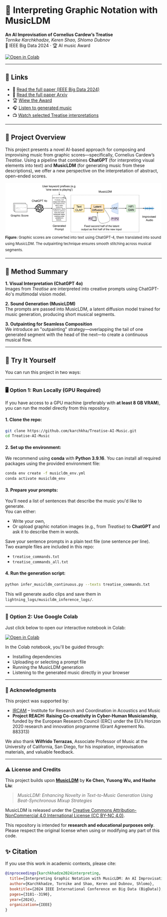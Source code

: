 # 🎼 Interpreting Graphic Notation with MusicLDM  
**An AI Improvisation of Cornelius Cardew’s Treatise**  
_Tornike Karchkhadze, Keren Shao, Shlomo Dubnov_  
📍 IEEE Big Data 2024 · 🏆 AI music Award  

[![Open in Colab](https://colab.research.google.com/assets/colab-badge.svg)](https://colab.research.google.com/github/karchkha/Treatise-AI-Music/blob/main/treatise_ai.ipynb)

---

## 🔗 Links

- 📝 [Read the full paper (IEEE Big Data 2024)](https://ieeexplore.ieee.org/document/10825824)  
- 📝 [Read the full paper Arxiv](https://arxiv.org/abs/2412.08944) 
- 🏆 [Wiew the Award](https://music-cms.ucsd.edu/_images/news_images/2024-12_shlomo_award_pdf)
- 🎧 [Listen to generated music](https://soundcloud.com/memexguy/sets/cornelius-cardews-treatise-interpreted-by-ai-visual-chatgpt-music-latent-diffusion)  
- 📺 [Watch selected Treatise interpretations](https://youtube.com/playlist?list=PLFBnJMS2Dk5z6l5YWBRPjRmwRHMU7mEHd&si=I0CcBXW1CBXFz8H_)

---

## 🎨 Project Overview

This project presents a novel AI-based approach for composing and improvising music from graphic scores—specifically, Cornelius Cardew’s *Treatise*. Using a pipeline that combines **ChatGPT** (for interpreting visual elements into text) and **MusicLDM** (for generating music from these descriptions), we offer a new perspective on the interpretation of abstract, open-ended scores.

![Treatise Pipeline](assets/process.png)  
<sup><b>Figure:</b> Graphic scores are converted into text using ChatGPT-4, then translated into sound using MusicLDM. The outpainting technique ensures smooth stitching across musical segments.</sup>

---

## 🧠 Method Summary

**1. Visual Interpretation (ChatGPT 4o)**  
Images from *Treatise* are interpreted into creative prompts using ChatGPT-4o's multimodal vision model.

**2. Sound Generation (MusicLDM)**  
The prompts are passed into MusicLDM, a latent diffusion model trained for music generation, producing short musical segments.

**3. Outpainting for Seamless Composition**  
We introduce an "outpainting" strategy—overlapping the tail of one generated segment with the head of the next—to create a continuous musical flow.

---

## 🚀 Try It Yourself

You can run this project in two ways:

---

### 🖥️ Option 1: Run Locally (GPU Required)

If you have access to a GPU machine (preferably with **at least 8 GB VRAM**), you can run the model directly from this repository.

#### 1. Clone the repo:
```bash
git clone https://github.com/karchkha/Treatise-AI-Music.git
cd Treatise-AI-Music
```

#### 2. Set up the environment:

We recommend using **conda** with **Python 3.9.16**. You can install all required packages using the provided environment file:

```bash
conda env create -f musicldm_env.yml
conda activate musicldm_env
```

#### 3. Prepare your prompts:
You’ll need a list of sentences that describe the music you'd like to generate.  
You can either:
- Write your own,
- Or upload graphic notation images (e.g., from *Treatise*) to **ChatGPT** and ask it to describe them in words.

Save your sentence prompts in a plain text file (one sentence per line).  
Two example files are included in this repo:
- `treatise_commands.txt`
- `treatise_commands_all.txt`

#### 4. Run the generation script:
```bash
python infer_musicldm_continuous.py --texts treatise_commands.txt
```

This will generate audio clips and save them in `lightning_logs/musicldm_inference_logs/`.

---

### 🔗 Option 2: Use Google Colab

Just click below to open our interactive notebook in Colab:

[![Open in Colab](https://colab.research.google.com/assets/colab-badge.svg)](https://colab.research.google.com/github/karchkha/Treatise-AI-Music/blob/main/treatise_ai.ipynb)

In the Colab notebook, you'll be guided through:
- Installing dependencies
- Uploading or selecting a prompt file
- Running the MusicLDM generation
- Listening to the generated music directly in your browser

---


### 🤝 Acknowledgments

This project was supported by:

- [IRCAM](https://www.ircam.fr/) – Institute for Research and Coordination in Acoustics and Music  
- **Project REACH: Raising Co-creativity in Cyber-Human Musicianship**, funded by the European Research Council (ERC) under the EU’s Horizon 2020 research and innovation programme (Grant Agreement No. 883313)

We also thank **Wilfrido Terrazas**, Associate Professor of Music at the University of California, San Diego, for his inspiration, improvisation materials, and valuable feedback.

---

### ⚠️ License and Credits

This project builds upon [**MusicLDM**](https://github.com/RetroCirce/MusicLDM) by **Ke Chen, Yusong Wu, and Haohe Liu**:

> *MusicLDM: Enhancing Novelty in Text-to-Music Generation Using Beat-Synchronous Mixup Strategies*

MusicLDM is released under the [Creative Commons Attribution-NonCommercial 4.0 International License (CC BY-NC 4.0)](https://creativecommons.org/licenses/by-nc/4.0/legalcode).

This repository is intended for **research and educational purposes only**. Please respect the original license when using or modifying any part of this code.


## ✨ Citation

If you use this work in academic contexts, please cite:

```bibtex
@inproceedings{karchkhadze2024interpreting,
  title={Interpreting Graphic Notation with MusicLDM: An AI Improvisation of Cornelius Cardew’s Treatise},
  author={Karchkhadze, Tornike and Shao, Keren and Dubnov, Shlomo},
  booktitle={2024 IEEE International Conference on Big Data (BigData)},
  pages={3181--3190},
  year={2024},
  organization={IEEE}
}
